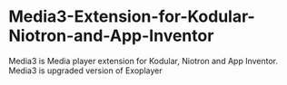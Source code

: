 # Media3-Extension-for-Kodular-Niotron-and-App-Inventor
Media3 is Media player extension for Kodular, Niotron and App Inventor. Media3 is upgraded version of Exoplayer
